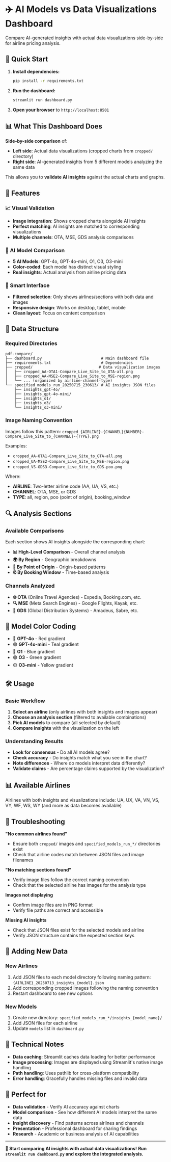 # ✈️ AI Models vs Data Visualizations Dashboard

Compare AI-generated insights with actual data visualizations side-by-side for airline pricing analysis.

## 🚀 Quick Start

1. **Install dependencies:**
   ```bash
   pip install -r requirements.txt
   ```

2. **Run the dashboard:**
   ```bash
   streamlit run dashboard.py
   ```

3. **Open your browser** to `http://localhost:8501`

## 📊 What This Dashboard Does

**Side-by-side comparison** of:
- **Left side**: Actual data visualizations (cropped charts from `cropped/` directory)
- **Right side**: AI-generated insights from 5 different models analyzing the same data

This allows you to **validate AI insights** against the actual charts and graphs.

## 🎯 Features

### 📈 Visual Validation
- **Image integration**: Shows cropped charts alongside AI insights
- **Perfect matching**: AI insights are matched to corresponding visualizations
- **Multiple channels**: OTA, MSE, GDS analysis comparisons

### 🤖 AI Model Comparison  
- **5 AI Models**: GPT-4o, GPT-4o-mini, O1, O3, O3-mini
- **Color-coded**: Each model has distinct visual styling
- **Real insights**: Actual analysis from airline pricing data

### 📱 Smart Interface
- **Filtered selection**: Only shows airlines/sections with both data and images
- **Responsive design**: Works on desktop, tablet, mobile
- **Clean layout**: Focus on content comparison

## 📁 Data Structure

### Required Directories
```
pdf-compare/
├── dashboard.py                          # Main dashboard file
├── requirements.txt                      # Dependencies
├── cropped/                             # Data visualization images
│   ├── cropped_AA-OTA1-Compare_Live_Site_to_OTA-all.png
│   ├── cropped_AA-MSE2-Compare_Live_Site_to_MSE-region.png
│   └── ... (organized by airline-channel-type)
└── specified_models_run_20250715_230613/ # AI insights JSON files
    ├── insights_gpt-4o/
    ├── insights_gpt-4o-mini/
    ├── insights_o1/
    ├── insights_o3/
    └── insights_o3-mini/
```

### Image Naming Convention
Images follow this pattern: `cropped_{AIRLINE}-{CHANNEL}{NUMBER}-Compare_Live_Site_to_{CHANNEL}-{TYPE}.png`

Examples:
- `cropped_AA-OTA1-Compare_Live_Site_to_OTA-all.png`
- `cropped_UA-MSE2-Compare_Live_Site_to_MSE-region.png`
- `cropped_VS-GDS3-Compare_Live_Site_to_GDS-poo.png`

Where:
- **AIRLINE**: Two-letter airline code (AA, UA, VS, etc.)
- **CHANNEL**: OTA, MSE, or GDS
- **TYPE**: all, region, poo (point of origin), booking_window

## 🔍 Analysis Sections

### Available Comparisons
Each section shows AI insights alongside the corresponding chart:

- **📊 High-Level Comparison** - Overall channel analysis
- **🌍 By Region** - Geographic breakdowns  
- **📍 By Point of Origin** - Origin-based patterns
- **⏰ By Booking Window** - Time-based analysis

### Channels Analyzed
- **🌐 OTA** (Online Travel Agencies) - Expedia, Booking.com, etc.
- **🔍 MSE** (Meta Search Engines) - Google Flights, Kayak, etc.  
- **💼 GDS** (Global Distribution Systems) - Amadeus, Sabre, etc.

## 🎨 Model Color Coding

- 🔴 **GPT-4o** - Red gradient
- 🟢 **GPT-4o-mini** - Teal gradient
- 🔵 **O1** - Blue gradient  
- 🟢 **O3** - Green gradient
- 🟡 **O3-mini** - Yellow gradient

## 🛠️ Usage

### Basic Workflow
1. **Select an airline** (only airlines with both insights and images appear)
2. **Choose an analysis section** (filtered to available combinations)
3. **Pick AI models** to compare (all selected by default)
4. **Compare insights** with the visualization on the left

### Understanding Results
- **Look for consensus** - Do all AI models agree?
- **Check accuracy** - Do insights match what you see in the chart?
- **Note differences** - Where do models interpret data differently?
- **Validate claims** - Are percentage claims supported by the visualization?

## 📊 Available Airlines

Airlines with both insights and visualizations include:
UA, UX, VA, VN, VS, VY, WF, WS, WY (and more as data becomes available)

## 🔧 Troubleshooting

**"No common airlines found"**
- Ensure both `cropped/` images and `specified_models_run_*/` directories exist
- Check that airline codes match between JSON files and image filenames

**"No matching sections found"**  
- Verify image files follow the correct naming convention
- Check that the selected airline has images for the analysis type

**Images not displaying**
- Confirm image files are in PNG format
- Verify file paths are correct and accessible

**Missing AI insights**
- Check that JSON files exist for the selected models and airline
- Verify JSON structure contains the expected section keys

## 🔄 Adding New Data

### New Airlines
1. Add JSON files to each model directory following naming pattern: `{AIRLINE}_20250713_insights_{model}.json`
2. Add corresponding cropped images following the naming convention
3. Restart dashboard to see new options

### New Models  
1. Create new directory: `specified_models_run_*/insights_{model_name}/`
2. Add JSON files for each airline
3. Update `models` list in `dashboard.py`

## 📝 Technical Notes

- **Data caching**: Streamlit caches data loading for better performance
- **Image processing**: Images are displayed using Streamlit's native image handling
- **Path handling**: Uses pathlib for cross-platform compatibility
- **Error handling**: Gracefully handles missing files and invalid data

## 🎉 Perfect for

- **Data validation** - Verify AI accuracy against charts
- **Model comparison** - See how different AI models interpret the same data  
- **Insight discovery** - Find patterns across airlines and channels
- **Presentation** - Professional dashboard for sharing findings
- **Research** - Academic or business analysis of AI capabilities

---

**🚀 Start comparing AI insights with actual data visualizations!**
**Run `streamlit run dashboard.py` and explore the integrated analysis.** 